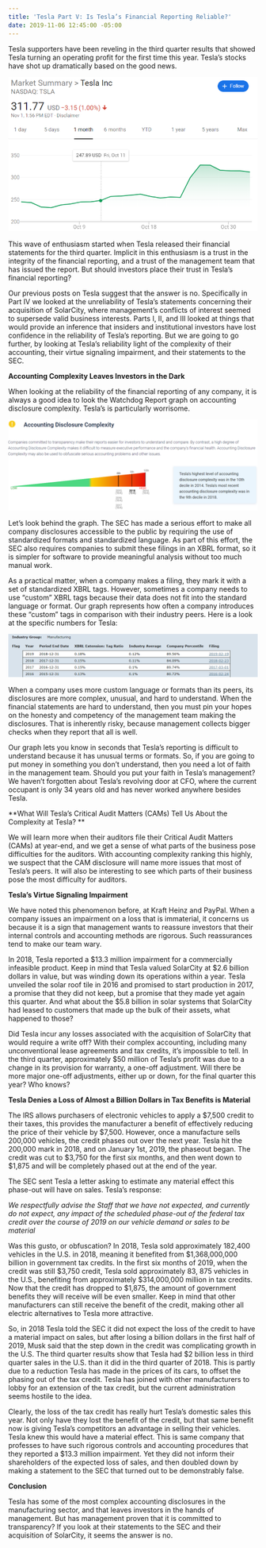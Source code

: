 ```yaml
---
title: 'Tesla Part V: Is Tesla’s Financial Reporting Reliable?'
date: 2019-11-06 12:45:00 -05:00
---
```


Tesla supporters have been reveling in the third quarter results that showed Tesla turning an operating profit for the first time this year.  Tesla’s stocks have shot up dramatically based on the good news.

![Teslapt5 image1.png](/uploads/Teslapt5%20image1.png)
 
This wave of enthusiasm started when Tesla released their financial statements for the third quarter.  Implicit in this enthusiasm is a trust in the integrity of the financial reporting, and a trust of the management team that has issued the report.  But should investors place their trust in Tesla’s financial reporting? 

Our previous posts on Tesla suggest that the answer is no. Specifically in Part IV we looked at the unreliability of Tesla’s statements concerning their acquisition of SolarCity, where management’s conflicts of interest seemed to supersede valid business interests.  Parts I, II, and III looked at things that would provide an inference that insiders and institutional investors have lost confidence in the reliability of Tesla’s reporting.  But we are going to go further, by looking at Tesla’s reliability light of the complexity of their accounting, their virtue signaling impairment, and their statements to the SEC.   

**Accounting Complexity Leaves Investors in the Dark**

When looking at the reliability of the financial reporting of any company, it is always a good idea to look the Watchdog Report graph on accounting disclosure complexity.  Tesla’s is particularly worrisome. 

![Teslapt5 image2.png](/uploads/Teslapt5%20image2.png) 

Let’s look behind the graph. The SEC has made a serious effort to make all company disclosures accessible to the public by requiring the use of standardized formats and standardized language.  As part of this effort, the SEC also requires companies to submit these filings in an XBRL format, so it is simpler for software to provide meaningful analysis without too much manual work.  

As a practical matter, when a company makes a filing, they mark it with a set of standardized XBRL tags.  However, sometimes a company needs to use “custom” XBRL tags because their data does not fit into the standard language or format.  Our graph represents how often a company introduces these “custom” tags in comparison with their industry peers. Here is a look at the specific numbers for Tesla:

![Teslapt5 image3.png](/uploads/Teslapt5%20image3.png)
 
When a company uses more custom language or formats than its peers, its disclosures are more complex, unusual, and hard to understand.  When the financial statements are hard to understand, then you must pin your hopes on the honesty and competency of the management team making the disclosures.  That is inherently risky, because management collects bigger checks when they report that all is well.  

Our graph lets you know in seconds that Tesla’s reporting is difficult to understand because it has unusual terms or formats.  So, if you are going to put money in something you don’t understand, then you need a lot of faith in the management team.  Should you put your faith in Tesla’s management?  We haven’t forgotten about Tesla’s revolving door at CFO, where the current occupant is only 34 years old and has never worked anywhere besides Tesla.  

**What Will Tesla’s Critical Audit Matters (CAMs) Tell Us About the Complexity at Tesla? **

We will learn more when their auditors file their Critical Audit Matters (CAMs) at year-end, and we get a sense of what parts of the business pose difficulties for the auditors.  With accounting complexity ranking this highly, we suspect that the CAM disclosure will name more issues that most of Tesla’s peers.  It will also be interesting to see which parts of their business pose the most difficulty for auditors.

**Tesla’s Virtue Signaling Impairment**
  
We have noted this phenomenon before, at Kraft Heinz and PayPal.  When a company issues an impairment on a loss that is immaterial, it concerns us because it is a sign that management wants to reassure investors that their internal controls and accounting methods are rigorous.  Such reassurances tend to make our team wary.

In 2018, Tesla reported a $13.3 million impairment for a commercially infeasible product.  Keep in mind that Tesla valued SolarCity at $2.6 billion dollars in value, but was winding down its operations within a year.   Tesla unveiled the solar roof tile in 2016 and promised to start production in 2017, a promise that they did not keep, but a promise that they made yet again this quarter.  And what about the $5.8 billion in solar systems that SolarCity had leased to customers that made up the bulk of their assets, what happened to those?

Did Tesla incur any losses associated with the acquisition of SolarCity that would require a write off?  With their complex accounting, including many unconventional lease agreements and tax credits, it’s impossible to tell.  In the third quarter, approximately $50 million of Tesla’s profit was due to a change in its provision for warranty, a one-off adjustment.  Will there be more major one-off adjustments, either up or down, for the final quarter this year?  Who knows?  

**Tesla Denies a Loss of Almost a Billion Dollars in Tax Benefits is Material**

The IRS allows purchasers of electronic vehicles to apply a $7,500 credit to their taxes, this provides the manufacturer a benefit of effectively reducing the price of their vehicle by $7,500.  However, once a manufacture sells 200,000 vehicles, the credit phases out over the next year.  Tesla hit the 200,000 mark in 2018, and on January 1st, 2019, the phaseout began.  The credit was cut to $3,750 for the first six months, and then went down to $1,875 and will be completely phased out at the end of the year. 

The SEC sent Tesla a letter asking to estimate any material effect this phase-out will have on sales.  Tesla’s response:

*We respectfully advise the Staff that we have not expected, and currently do not expect, any impact of the scheduled phase-out of the federal tax credit over the course of 2019 on our vehicle demand or sales to be material*

Was this gusto, or obfuscation?  In 2018, Tesla sold approximately 182,400 vehicles in the U.S. in 2018, meaning it benefited from $1,368,000,000 billion in government tax credits.  In the first six months of 2019, when the credit was still $3,750 credit, Tesla sold approximately  83, 875 vehicles in the U.S., benefiting from approximately $314,000,000 million in tax credits. Now that the credit has dropped to $1,875, the amount of government benefits they will receive will be even smaller.  Keep in mind that other manufacturers can still receive the benefit of the credit, making other all electric alternatives to Tesla more attractive.

So, in 2018 Tesla told the SEC it did not expect the loss of the credit to have a material impact on sales, but after losing a billion dollars in the first half of 2019, Musk said that the step down in the credit was complicating growth in the U.S.  The third quarter results show that Tesla had $2 billion less in third quarter sales in the U.S. than it did in the third quarter of 2018.  This is partly due to a reduction Tesla has made in the prices of its cars, to offset the phasing out of the tax credit.  Tesla has joined with other manufacturers to lobby for an extension of the tax credit, but the current administration seems hostile to the idea. 

Clearly, the loss of the tax credit has really hurt Tesla’s domestic sales this year.  Not only have they lost the benefit of the credit, but that same benefit now is giving Tesla’s competitors an advantage in selling their vehicles.  Tesla knew this would have a material effect.  This is same company that professes to have such rigorous controls and accounting procedures that they reported a $13.3 million impairment.    Yet they did not inform their shareholders of the expected loss of sales, and then doubled down by making a statement to the SEC that turned out to be demonstrably false. 

**Conclusion**

Tesla has some of the most complex accounting disclosures in the manufacturing sector, and that leaves investors in the hands of management.  But has management proven that it is committed to transparency?  If you look at their statements to the SEC and their acquisition of SolarCity, it seems the answer is no.  
